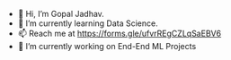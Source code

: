 - 👋 Hi, I’m Gopal Jadhav.
- 🌱 I’m currently learning Data Science.
- 📫 Reach me at https://forms.gle/ufvrREgCZLqSaEBV6
- 🔭 I’m currently working on End-End ML Projects

<!---
gopaljadhavv/gopaljadhavv is a ✨ special ✨ repository because its `README.md` (this file) appears on your GitHub profile.
You can click the Preview link to take a look at your changes.
--->

